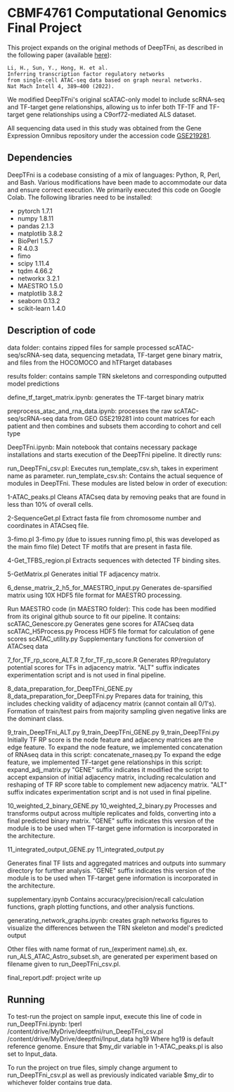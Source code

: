 # CBMF4761 Computational Genomics Final Project
This project expands on the original methods of DeepTFni, as described in the following paper (available [here](https://www.nature.com/articles/s42256-022-00469-5)):

```
Li, H., Sun, Y., Hong, H. et al.
Inferring transcription factor regulatory networks
from single-cell ATAC-seq data based on graph neural networks.
Nat Mach Intell 4, 389–400 (2022).
```

We modified DeepTFni's original scATAC-only model to include scRNA-seq and TF-target gene relationships, allowing us to infer both TF-TF and TF-target gene relationships using a C9orf72-mediated ALS dataset.

All sequencing data used in this study was obtained from the Gene Expression Omnibus repository under the accession code [GSE219281](https://www.ncbi.nlm.nih.gov/geo/query/acc.cgi?acc=GSE219281).

## Dependencies
DeepTFni is a codebase consisting of a mix of languages: Python, R, Perl, and Bash. Various modifications have been made to accommodate our data and ensure correct execution. We primarily executed this code on Google Colab. The following libraries need to be installed:
- pytorch 1.7.1
- numpy 1.8.11
- pandas 2.1.3
- matplotlib 3.8.2
- BioPerl 1.5.7
- R 4.0.3
- fimo
- scipy 1.11.4
- tqdm 4.66.2
- networkx 3.2.1
- MAESTRO 1.5.0
- matplotlib 3.8.2
- seaborn 0.13.2
- scikit-learn 1.4.0

## Description of code
data folder: contains zipped files for sample processed scATAC-seq/scRNA-seq data, sequencing metadata, TF-target gene binary matrix, and files from the HOCOMOCO and hTFtarget databases

results folder: contains sample TRN skeletons and corresponding outputted model predictions

define_tf_target_matrix.ipynb: generates the TF-target binary matrix

preprocess_atac_and_rna_data.ipynb: processes the raw scATAC-seq/scRNA-seq data from GEO GSE219281 into count matrices for each patient and then combines and subsets them according to cohort and cell type

DeepTFni.ipynb: Main notebook that contains necessary package installations and starts execution of the DeepTFni pipeline. It directly runs:

run_DeepTFni_csv.pl: Executes run_template_csv.sh, takes in experiment name as parameter.
run_template_csv.sh: Contains the actual sequence of modules in DeepTFni. These modules are listed below in order of execution:

1-ATAC_peaks.pl
Cleans ATACseq data by removing peaks that are found in less than 10% of overall cells.

2-SequenceGet.pl
Extract fasta file from chromosome number and coordinates in ATACseq file.

3-fimo.pl
3-fimo.py (due to issues running fimo.pl, this was developed as the main fimo file)
Detect TF motifs that are present in fasta file.

4-Get_TFBS_region.pl
Extracts sequences with detected TF binding sites.

5-GetMatrix.pl
Generates initial TF adjacency matrix.

6_dense_matrix_2_h5_for_MAESTRO_input.py
Generates de-sparsified matrix using 10X HDF5 file format for MAESTRO processing.

Run MAESTRO code (in MAESTRO folder):
This code has been modified from its original github source to fit our pipeline. It contains:
scATAC_Genescore.py 
Generates gene scores for ATACseq data
scATAC_H5Process.py
Process HDF5 file format for calculation of gene scores
scATAC_utility.py 
Supplementary functions for conversion of ATACseq data

7_for_TF_rp_score_ALT.R
7_for_TF_rp_score.R
Generates RP/regulatory potential scores for TFs in adjacency matrix. 
"ALT" suffix indicates experimentation script and is not used in final pipeline.

8_data_preparation_for_DeepTFni_GENE.py
8_data_preparation_for_DeepTFni.py
Prepares data for training, this includes checking validity of adjacency matrix (cannot contain all 0/1's). Formation of train/test pairs from majority sampling given negative links are the dominant class. 

9_train_DeepTFni_ALT.py
9_train_DeepTFni_GENE.py
9_train_DeepTFni.py
Initially TF RP score is the node feature and adjacency matrices are the edge feature. 
To expand the node feature, we implemented concatenation of RNAseq data in this script:
concatenate_rnaseq.py
To expand the edge feature, we implemented TF-target gene relationships in this script:
expand_adj_matrix.py
"GENE" suffix indicates it modified the script to accept expansion of initial adjacency matrix, including recalculation and reshaping of TF RP score table to complement new adjacency matrix.
"ALT" suffix indicates experimentation script and is not used in final pipeline.

10_weighted_2_binary_GENE.py
10_weighted_2_binary.py
Processes and transforms output across multiple replicates and folds, converting into a final predicted binary matrix.
"GENE" suffix indicates this version of the module is to be used when TF-target gene information is incorporated in the architecture.

11_integrated_output_GENE.py
11_integrated_output.py

Generates final TF lists and aggregated matrices and outputs into summary directory for further analysis. "GENE" suffix indicates this version of the module is to be used when TF-target gene information is incorporated in the architecture.

supplementary.ipynb
Contains accuracy/precision/recall calculation functions, graph plotting functions, and other analysis functions.

generating_network_graphs.ipynb: creates graph networks figures to visualize the differences between the TRN skeleton and model's predicted output

Other files with name format of run_(experiment name).sh, ex. run_ALS_ATAC_Astro_subset.sh, are generated per experiment based on filename given to run_DeepTFni_csv.pl.

final_report.pdf: project write up

## Running

To test-run the project on sample input, execute this line of code in run_DeepTFni.ipynb:
!perl /content/drive/MyDrive/deeptfni/run_DeepTFni_csv.pl /content/drive/MyDrive/deeptfni/Input_data hg19
Where hg19 is default reference genome.
Ensure that $my_dir variable in 1-ATAC_peaks.pl is also set to Input_data.

To run the project on true files, simply change argument to run_DeepTFni_csv.pl as well as previously indicated variable $my_dir to whichever folder contains true data.
